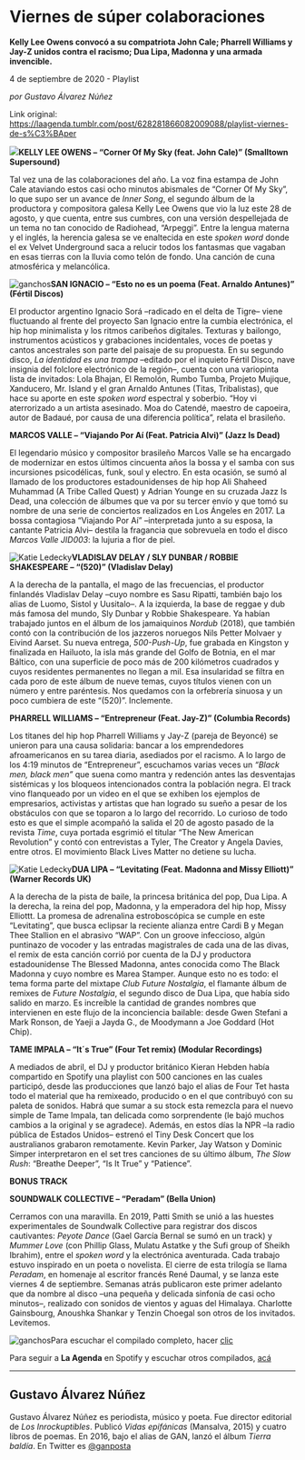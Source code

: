 # Viernes de súper colaboraciones

**Kelly Lee Owens convocó a su compatriota John Cale; Pharrell Williams y Jay-Z unidos contra el racismo; Dua Lipa, Madonna y una armada invencible.**

4 de septiembre de 2020 - Playlist

_por Gustavo Álvarez Núñez_

Link original: https://laagenda.tumblr.com/post/628281866082009088/playlist-viernes-de-s%C3%BAper

![](https://64.media.tumblr.com/fd99a8650d442dd47671f19855deb0ce/0683362b65bb7d1d-46/s500x750/7a7b306c20618ad1fbda0cd519c9334e6a925e53.png)**KELLY LEE OWENS – “Corner Of My Sky (feat. John Cale)” (Smalltown Supersound)**  

Tal vez una de las colaboraciones del año. La voz fina estampa de John Cale ataviando estos casi ocho minutos abismales de “Corner Of My Sky”, lo que supo ser un avance de *Inner Song*, el segundo álbum de la productora y compositora galesa Kelly Lee Owens que vio la luz este 28 de agosto, y que cuenta, entre sus cumbres, con una versión despellejada de un tema no tan conocido de Radiohead, “Arpeggi”. Entre la lengua materna y el inglés, la herencia galesa se ve enaltecida en este *spoken word* donde el ex Velvet Underground saca a relucir todos los fantasmas que vagaban en esas tierras con la lluvia como telón de fondo. Una canción de cuna atmosférica y melancólica.

![ganchos](https://64.media.tumblr.com/c1fd3195c296bcd7cb0f3fa96122998c/0683362b65bb7d1d-13/s500x750/6ae20441ac9b8174ba0a0feb95cf6c3769f629ca.png)**SAN IGNACIO – “Esto no es un poema (Feat. Arnaldo Antunes)” (Fértil Discos)**  

El productor argentino Ignacio Sorá –radicado en el delta de Tigre– viene fluctuando al frente del proyecto San Ignacio entre la cumbia electrónica, el hip hop minimalista y los ritmos caribeños digitales. Texturas y bailongo, instrumentos acústicos y grabaciones incidentales, voces de poetas y cantos ancestrales son parte del paisaje de su propuesta. En su segundo disco, *La identidad es una trampa* –editado por el inquieto Fértil Disco, nave insignia del folclore electrónico de la región–, cuenta con una variopinta lista de invitados: Lola Bhajan, El Remolón, Rumbo Tumba, Projeto Mujique, Xanducero, Mr. Island y el gran Arnaldo Antunes (Titas, Tribalistas), que hace su aporte en este *spoken word* espectral y soberbio. “Hoy vi aterrorizado a un artista asesinado. Moa do Catendé, maestro de capoeira, autor de Badaué, por causa de una diferencia política”, relata el brasileño. 

**MARCOS VALLE – “Viajando Por Aí (Feat. Patricia Alvi)” (Jazz Is Dead)**  

El legendario músico y compositor brasileño Marcos Valle se ha encargado de modernizar en estos últimos cincuenta años la bossa y el samba con sus incursiones psicodélicas, funk, soul y electro. En esta ocasión, se sumó al llamado de los productores estadounidenses de hip hop Ali Shaheed Muhammad (A Tribe Called Quest) y Adrian Younge en su cruzada Jazz Is Dead, una colección de álbumes que va por su tercer envío y que tomó su nombre de una serie de conciertos realizados en Los Ángeles en 2017. La bossa contagiosa “Viajando Por Aí” –interpretada junto a su esposa, la cantante Patricia Alvi– destila la fragancia que sobrevuela en todo el disco *Marcos Valle JID003*: la lujuria a flor de piel.

![Katie Ledecky](https://64.media.tumblr.com/797f63e0d0efa7982b89facbd26325d5/0683362b65bb7d1d-17/s400x600/28791ce451c46882235d02df24087fccd0cd50f6.jpg)**VLADISLAV DELAY / SLY DUNBAR / ROBBIE SHAKESPEARE – “(520)” (Vladislav Delay)**  

A la derecha de la pantalla, el mago de las frecuencias, el productor finlandés Vladislav Delay –cuyo nombre es Sasu Ripatti, también bajo los alias de Luomo, Sistol y Uusitalo–. A la izquierda, la base de reggae y dub más famosa del mundo, Sly Dunbar y Robbie Shakespeare. Ya habían trabajado juntos en el álbum de los jamaiquinos *Nordub* (2018), que también contó con la contribución de los jazzeros noruegos Nils Petter Molvaer y Eivind Aarset. Su nueva entrega, *500-Push-Up*, fue grabada en Kingston y finalizada en Hailuoto, la isla más grande del Golfo de Botnia, en el mar Báltico, con una superficie de poco más de 200 kilómetros cuadrados y cuyos residentes permanentes no llegan a mil. Esa insularidad se filtra en cada poro de este álbum de nueve temas, cuyos títulos vienen con un número y entre paréntesis. Nos quedamos con la orfebrería sinuosa y un poco cumbiera de este “(520)”. Inclemente.

**PHARRELL WILLIAMS – “Entrepreneur (Feat. Jay-Z)” (Columbia Records)**  

Los titanes del hip hop Pharrell Williams y Jay-Z (pareja de Beyoncé) se unieron para una causa solidaria: bancar a los emprendedores afroamericanos en su tarea diaria, asediados por el racismo. A lo largo de los 4:19 minutos de “Entrepreneur”, escuchamos varias veces un *“Black men, black men”* que suena como mantra y redención antes las desventajas sistémicas y los bloqueos intencionados contra la población negra. El track vino flanqueado por un video en el que se exhiben los ejemplos de empresarios, activistas y artistas que han logrado su sueño a pesar de los obstáculos con que se toparon a lo largo del recorrido. Lo curioso de todo esto es que el simple acompañó la salida el 20 de agosto pasado de la revista *Time*, cuya portada esgrimió el titular “The New American Revolution” y contó con entrevistas a Tyler, The Creator y Angela Davies, entre otros. El movimiento Black Lives Matter no detiene su lucha.

![Katie Ledecky](https://64.media.tumblr.com/557ee10606d33a4532af454a8b7aacbd/0683362b65bb7d1d-b3/s400x600/8b149a236d007452b0891262f818648d5e54271e.jpg)**DUA LIPA – “Levitating (Feat. Madonna and Missy Elliott)” (Warner Records UK)**  

A la derecha de la pista de baile, la princesa británica del pop, Dua Lipa. A la derecha, la reina del pop, Madonna, y la emperadora del hip hop, Missy Elliottt. La promesa de adrenalina estroboscópica se cumple en este “Levitating”, que busca eclipsar la reciente alianza entre Cardi B y Megan Thee Stallion en el abrasivo “WAP”. Con un groove infeccioso, algún puntinazo de vocoder y las entradas magistrales de cada una de las divas, el remix de esta canción corrió por cuenta de la DJ y productora estadounidense The Blessed Madonna, antes conocida como The Black Madonna y cuyo nombre es Marea Stamper. Aunque esto no es todo: el tema forma parte del mixtape *Club Future Nostalgia*, el flamante álbum de remixes de *Future Nostalgia*, el segundo disco de Dua Lipa, que había sido salido en marzo. Es increíble la cantidad de grandes nombres que intervienen en este flujo de la inconciencia bailable: desde Gwen Stefani a Mark Ronson, de Yaeji a Jayda G., de Moodymann a Joe Goddard (Hot Chip).

**TAME IMPALA – “It´s True” (Four Tet remix) (Modular Recordings)**  

A mediados de abril, el DJ y productor británico Kieran Hebden había compartido en Spotify una playlist con 500 canciones en las cuales participó, desde las producciones que lanzó bajo el alias de Four Tet hasta todo el material que ha remixeado, producido o en el que contribuyó con su paleta de sonidos. Habrá que sumar a su stock esta remezcla para el nuevo simple de Tame Impala, tan delicada como sorprendente (le bajó muchos cambios a la original y se agradece). Además, en estos días la NPR –la radio pública de Estados Unidos– estrenó el Tiny Desk Concert que los australianos grabaron remotamente. Kevin Parker, Jay Watson y Dominic Simper interpretaron en el set tres canciones de su último álbum, *The Slow Rush*: “Breathe Deeper”, “Is It True” y “Patience”. 

**BONUS TRACK**

**SOUNDWALK COLLECTIVE – “Peradam” (Bella Union)**  

Cerramos con una maravilla. En 2019, Patti Smith se unió a las huestes experimentales de Soundwalk Collective para registrar dos discos cautivantes: *Peyote Dance* (Gael García Bernal se sumó en un track) y *Mummer Love* (con Phillip Glass, Mulatu Astatke y the Sufi group of Sheikh Ibrahim), entre el *spoken word* y la electrónica aventurada. Cada trabajo estuvo inspirado en un poeta o novelista. El cierre de esta trilogía se llama *Peradam*, en homenaje al escritor francés René Daumal, y se lanza este viernes 4 de septiembre. Semanas atrás publicaron este primer adelanto que da nombre al disco –una pequeña y delicada sinfonía de casi ocho minutos–, realizado con sonidos de vientos y aguas del Himalaya. Charlotte Gainsbourg, Anoushka Shankar y Tenzin Choegal son otros de los invitados. Levitemos.

![ganchos](https://64.media.tumblr.com/dcc6fe128d16db4f40fddbf7b1fcef9a/0683362b65bb7d1d-30/s500x750/f0e283ce435655fb45f26a1ed0fa8ee518f7e127.jpg)Para escuchar el compilado completo, hacer [clic](https://t.umblr.com/redirect?z=https%3A%2F%2Fopen.spotify.com%2Fembed%2Fplaylist%2F7A8c6SHI4DvgxMAoMQV9pE&t=MjY1NmY1NDNmYWIyYTA5ZjhhZTZiZTkwOGNlZTI0MzVhMDk4M2JiZCxmNm1BYkt3NQ%3D%3D&b=t%3AXDz46txpppLgDp7rJlWQpw&p=https%3A%2F%2Flaagenda.tumblr.com%2Fpost%2F628281866082009088%2Fplaylist-viernes-de-s%25C3%25BAper&m=1&ts=1705436658)

Para seguir a **La Agenda** en Spotify y escuchar otros compilados, [acá](https://t.umblr.com/redirect?z=https%3A%2F%2Fopen.spotify.com%2Fuser%2Fsw7jovcft51wn1tjheb4njibk&t=ZjRhMTdhMTVlOTkxM2NiOTFlOTYyMTVkNDdkOGU0ZTRiNTAyYTUxNCxmNm1BYkt3NQ%3D%3D&b=t%3AXDz46txpppLgDp7rJlWQpw&p=https%3A%2F%2Flaagenda.tumblr.com%2Fpost%2F628281866082009088%2Fplaylist-viernes-de-s%25C3%25BAper&m=1&ts=1705436658)

  




---

 Gustavo Álvarez Núñez
----------------------

 Gustavo Álvarez Núñez es periodista, músico y poeta. Fue director editorial de *Los Inrockuptibles*. Publicó *Vidas epifánicas* (Mansalva, 2015) y cuatro libros de poemas. En 2016, bajo el alias de GAN, lanzó el álbum *Tierra baldía*. En Twitter es [@ganposta](https://twitter.com/ganposta?lang=es) 

